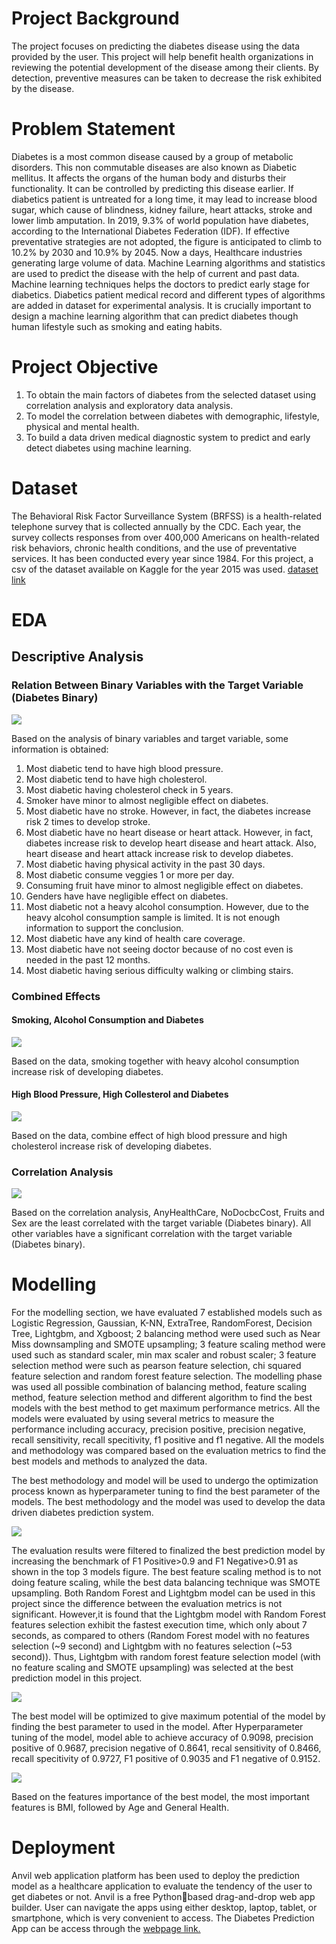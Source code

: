 # Project Background
The project focuses on predicting the diabetes disease using the data provided by the user. 
This project will help benefit health organizations in reviewing the potential development of the disease among their clients. By detection, preventive measures can be taken to decrease the 
risk exhibited by the disease.

# Problem Statement
Diabetes is a most common disease caused by a group of metabolic disorders. This non 
commutable diseases are also known as Diabetic mellitus. It affects the organs of the human 
body and disturbs their functionality. It can be controlled by predicting this disease earlier. If diabetics patient is untreated for a long time, it may lead to increase blood sugar, which cause of blindness, kidney failure, heart attacks, stroke and lower limb amputation. In 2019, 9.3% of world population have diabetes, according to the International Diabetes Federation (IDF). If effective preventative strategies are not adopted, the figure is anticipated to climb to 10.2% by 2030 and 10.9% by 2045. Now a days, Healthcare industries generating large volume of data. Machine Learning algorithms and statistics are used to predict the disease with the help of current and past data. Machine learning techniques helps the doctors to predict early stage for diabetics. Diabetics patient medical record and different types of algorithms are added in dataset for experimental analysis. It is crucially important to design a machine learning algorithm that can predict diabetes though human lifestyle such as smoking and eating habits.

# Project Objective
1. To obtain the main factors of diabetes from the selected dataset using correlation 
analysis and exploratory data analysis.
2. To model the correlation between diabetes with demographic, lifestyle, physical and 
mental health.
3. To build a data driven medical diagnostic system to predict and early detect diabetes using 
machine learning.

# Dataset
The Behavioral Risk Factor Surveillance System (BRFSS) is a health-related telephone survey that is collected annually by the CDC. Each year, the survey collects responses from over 400,000 Americans on health-related risk behaviors, chronic health conditions, and the use of preventative services. It has been conducted every year since 1984. For this project, a csv of the dataset available on Kaggle for the year 2015 was used. [dataset link](https://www.kaggle.com/datasets/alexteboul/diabetes-health-indicators-dataset)

# EDA
## Descriptive Analysis

### Relation Between Binary Variables with the Target Variable (Diabetes Binary)

![](https://github.com/dimashidayat99/Diabetes_Prediction/blob/main/result/Independent%20Variables%20vs%20Dependent%20Variable.png)

Based on the analysis of binary variables and target variable, some information is obtained:
1. Most diabetic tend to have high blood pressure.
2. Most diabetic tend to have high cholesterol.
3. Most diabetic having cholesterol check in 5 years.
4. Smoker have minor to almost negligible effect on diabetes.
5. Most diabetic have no stroke. However, in fact, the diabetes increase risk 2 times to 
develop stroke.
6. Most diabetic have no heart disease or heart attack. However, in fact, diabetes 
increase risk to develop heart disease and heart attack. Also, heart disease and 
heart attack increase risk to develop diabetes.
7. Most diabetic having physical activity in the past 30 days.
8. Most diabetic consume veggies 1 or more per day.
9. Consuming fruit have minor to almost negligible effect on diabetes.
10. Genders have have negligible effect on diabetes.
11. Most diabetic not a heavy alcohol consumption. However, due to the heavy alcohol 
consumption sample is limited. It is not enough information to support the conclusion.
12. Most diabetic have any kind of health care coverage.
13. Most diabetic have not seeing doctor because of no cost even is needed in the past 
12 months.
14. Most diabetic having serious difficulty walking or climbing stairs.

### Combined Effects
#### Smoking, Alcohol Consumption and Diabetes

![](https://github.com/dimashidayat99/Diabetes_Prediction/blob/main/result/Smoker%2C%20Alcohol%2C%20Diabetes.png)

Based on the data, smoking together with heavy alcohol consumption increase risk of 
developing diabetes.

#### High Blood Pressure, High Collesterol and Diabetes

![](https://github.com/dimashidayat99/Diabetes_Prediction/blob/main/result/Bp%2C%20Chol%2C%20Diabetes.png)

Based on the data, combine effect of high blood pressure and high cholesterol increase risk 
of developing diabetes.

### Correlation Analysis

![](https://github.com/dimashidayat99/Diabetes_Prediction/blob/main/result/Correlation%20Analysis%20on%20Diabetes.png)

Based on the correlation analysis, AnyHealthCare, NoDocbcCost, Fruits and Sex are the least correlated with the target variable (Diabetes binary). All other variables have a significant correlation with the target variable (Diabetes binary).

# Modelling

For the modelling section, we have evaluated 7 established models such as Logistic 
Regression, Gaussian, K-NN, ExtraTree, RandomForest, Decision Tree, Lightgbm, and 
Xgboost; 2 balancing method were used such as Near Miss downsampling and SMOTE 
upsampling; 3 feature scaling method were used such as standard scaler, min max scaler
and robust scaler; 3 feature selection method were such as pearson feature selection, 
chi squared feature selection and random forest feature selection. The modelling phase was 
used all possible combination of balancing method, feature scaling method, feature selection 
method and different algorithm to find the best models with the best method to get maximum 
performance metrics. All the models were evaluated by using several metrics to measure the performance including accuracy, precision positive, precision negative, recall sensitivity, recall specitivity, f1 positive and f1 negative. All the models and methodology was compared based on the evaluation metrics to find the best models and methods to analyzed the data.

The best methodology and model will be used to undergo the optimization process known as hyperparameter tuning to find the best parameter of the models. The best methodology and the model was used to develop the data driven diabetes prediction system. 

![](https://github.com/dimashidayat99/Diabetes_Prediction/blob/main/result/Top%203%20Best%20Models%20%26%20Methods.png)

The evaluation results were filtered to finalized the best prediction model by increasing the benchmark of F1 Positive>0.9 and F1 Negative>0.91 as shown in the top 3 models figure. The best feature scaling method is to not doing feature scaling, while the best data balancing technique was SMOTE upsampling. Both Random Forest and Lightgbm model can be used in this project since the difference between the evaluation metrics is not significant. However,it is found that the Lightgbm model with Random Forest features selection exhibit the fastest execution time, which only about 7 seconds, as compared to others (Random Forest model with no features selection (~9 second) and Lightgbm with no features selection (~53 second)). Thus, Lightgbm with random forest feature selection model (with no feature scaling and SMOTE upsampling) was selected at the best prediction model in this project.

![](https://github.com/dimashidayat99/Diabetes_Prediction/blob/main/result/Performance%20Metrics%20Best%20Model.png)

The best model will be optimized to give maximum potential of the model by finding the best parameter to used in the model. After Hyperparameter tuning of the model, model able to achieve accuracy of 0.9098, precision positive of 0.9687, precision negative of 0.8641, recal sensitivity of 0.8466, recall specitivity of 0.9727, F1 positive of	0.9035 and F1 negative of 0.9152. 

![](https://github.com/dimashidayat99/Diabetes_Prediction/blob/main/result/Feature%20Importances.png)

Based on the features importance of the best model, the most important features is BMI, followed by Age and General Health.


# Deployment
Anvil web application platform has been used to deploy the prediction model as a healthcare 
application to evaluate the tendency of the user to get diabetes or not. Anvil is a free Pythonbased drag-and-drop web app builder. User can navigate the apps using either desktop, laptop, tablet, or smartphone, which is very convenient to access. The Diabetes Prediction 
App can be access through the [webpage link.](https://yiib2fcsyexhjsql.anvil.app/RJP4XN4VUDDQFDCAEM4WLZ7G)



